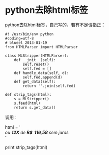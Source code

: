 # python去除html标签

python去除html标签，自己写的，若有不足请指正：  

    
    
    #! /usr/bin/env python
    #coding=utf-8
    # blueel 2013-01-19
    from HTMLParser import HTMLParser
     
    class MLStripper(HTMLParser):
        def __init__(self):
            self.reset()
            self.fed = []
        def handle_data(self, d):
            self.fed.append(d)
        def get_data(self):
            return ''.join(self.fed)
     
    def strip_tags(html):
        s = MLStripper()
        s.feed(html)
        return s.get_data()

调用：  

html = '<em productIndex="0" class="valor-dividido"
style="display:block"><span>ou <strong><label productIndex="0"
class="skuBestInstallmentNumber">12</label>X</strong> de <strong> <label
productIndex="0" class="skuBestInstallmentValue">R$  116,58</label></strong>
sem juros</span></em>'

  

print strip_tags(html)

  


